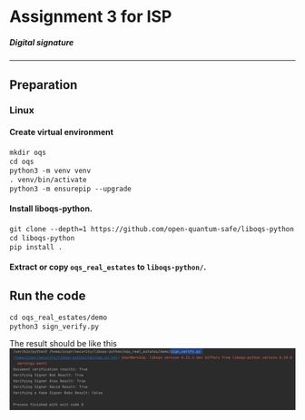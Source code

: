 # Assignment 3 for ISP

##### Digital signature 
---  

## Preparation

### Linux

#### Create virtual environment
```shell
mkdir oqs
cd oqs
python3 -m venv venv
. venv/bin/activate
python3 -m ensurepip --upgrade
```
#### Install liboqs-python. 
```shell
git clone --depth=1 https://github.com/open-quantum-safe/liboqs-python
cd liboqs-python
pip install .
```
#### Extract or copy ```oqs_real_estates``` to ```liboqs-python/```.

## Run the code  
```shell
cd oqs_real_estates/demo
python3 sign_verify.py 
```
 The result should be like this 
 ![image](img.png)
